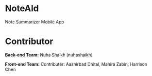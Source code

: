 # NoteAId
Note Summarizer Mobile App

# Contributor 

**Back-end Team:**
Nuha Shaikh (nuhashaikh)

**Front-end Team:**
Contributer: Aashirbad Dhital, Mahira Zabin, Harrison Chen

